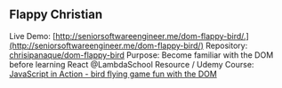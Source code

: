 ## Flappy Christian

Live Demo: [http://seniorsoftwareengineer.me/dom-flappy-bird/.](http://seniorsoftwareengineer.me/dom-flappy-bird/)
Repository: [chrisipanaque/dom-flappy-bird](https://github.com/chrisipanaque/dom-flappy-bird)
Purpose: Become familiar with the DOM before learning React @LambdaSchool
Resource / Udemy Course: [JavaScript in Action - bird flying game fun with the DOM](https://www.udemy.com/learn-javascript-game-course/l)